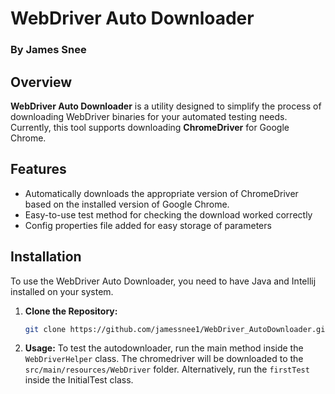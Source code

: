 # WebDriver Auto Downloader
### By James Snee

## Overview

**WebDriver Auto Downloader** is a utility designed to simplify the process of downloading WebDriver binaries for your automated testing needs. Currently, this tool supports downloading **ChromeDriver** for Google Chrome.

## Features

- Automatically downloads the appropriate version of ChromeDriver based on the installed version of Google Chrome.
- Easy-to-use test method for checking the download worked correctly
- Config properties file added for easy storage of parameters

## Installation

To use the WebDriver Auto Downloader, you need to have Java and Intellij installed on your system.

1. **Clone the Repository:**

   ```sh
   git clone https://github.com/jamessnee1/WebDriver_AutoDownloader.git

2. **Usage:**
To test the autodownloader, run the main method inside the `WebDriverHelper` class. The chromedriver will be downloaded to the `src/main/resources/WebDriver` folder.
Alternatively, run the `firstTest` inside the InitialTest class.